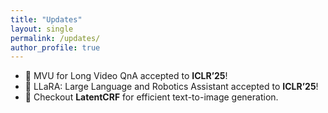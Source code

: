```yaml
---
title: "Updates"
layout: single
permalink: /updates/
author_profile: true
---
```


- 🎉 MVU for Long Video QnA accepted to **ICLR’25**!
- 🤖 LLaRA: Large Language and Robotics Assistant accepted to **ICLR’25**!
- 🧠 Checkout **LatentCRF** for efficient text-to-image generation.
